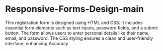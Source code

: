 # Responsive-Forms-Design-main
This registration form is designed using HTML and CSS. It includes essential form elements such as text inputs, password fields, and a submit button. The form allows users to enter personal details like their name, email, and password. The CSS styling ensures a clean and user-friendly interface, enhancing Accuracy
